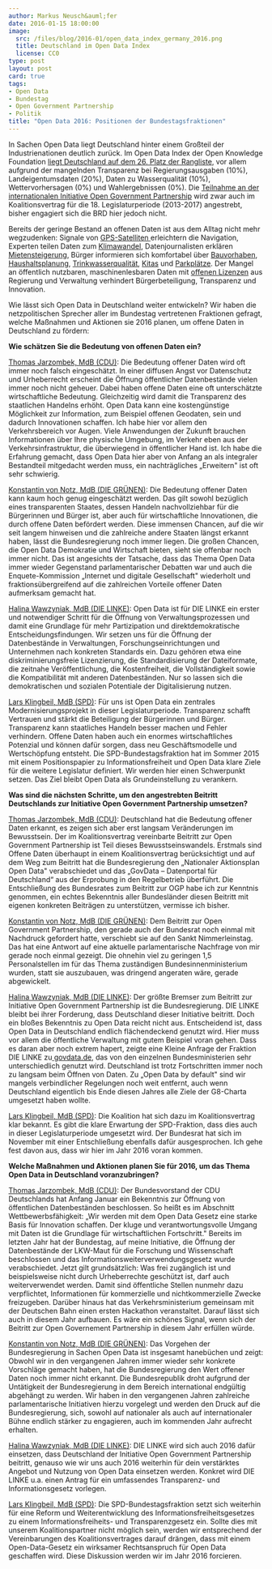```yaml
---
author: Markus Neusch&auml;fer
date: 2016-01-15 18:00:00
image:
  src: /files/blog/2016-01/open_data_index_germany_2016.png
  title: Deutschland im Open Data Index
  license: CC0
type: post
layout: post
card: true
tags:
- Open Data
- Bundestag
- Open Government Partnership
- Politik
title: "Open Data 2016: Positionen der Bundestagsfraktionen"
---
```


In Sachen Open Data liegt Deutschland hinter einem Großteil der Industrienationen deutlich zurück. Im Open Data Index der Open Knowledge Foundation [liegt Deutschland auf dem 26. Platz der Rangliste](http://okfn.de/blog/2015/12/veroeffentlichung_opendataindex/), vor allem aufgrund der mangelnden Transparenz bei 
Regierungsausgaben (10%), Landeigentumsdaten (20%), Daten zu Wasserqualität (10%), Wettervorhersagen (0%) und Wahlergebnissen (0%). Die [Teilnahme an der internationalen Initiative ](http://opengovpartnership.de/)[Open Government Partnership](http://opengovpartnership.de/) wird zwar auch im Koalitionsvertrag für die 18. Legislaturperiode (2013-2017) angestrebt, bisher engagiert sich die BRD hier jedoch nicht.

Bereits der geringe Bestand an offenen Daten ist aus dem Alltag nicht mehr wegzudenken: Signale von [GPS-Satelliten ](http://thegovlab.org/whats-the-value-of-open-data/)erleichtern die Navigation, Experten teilen Daten zum [Klimawandel](http://sdwebx.worldbank.org/climateportal/), Datenjournalisten erklären [Mietensteigerung](http://www.morgenpost.de/interaktiv/mieten/article136875377/So-stark-steigen-die-Mieten-in-Berlins-Kiezen.html),  Bürger informieren sich komfortabel über [Bauvorhaben](http://buergerbautstadt.de/), [Haushaltsplanung](http://offenerhaushalt.de/haushalt/ulm/), [Trinkwasserqualität](http://opendatalab.de/projects/trinkwasser/), [Kitas](http://leipzig.codefor.de/kidsle/) und [Parkplätze](http://codefor.de/projekte/2014-04-19-dd-freieparkplaetze.html). Der Mangel an öffentlich nutzbaren, maschinenlesbaren Daten mit [offenen Lizenzen](http://opendefinition.org/) aus Regierung und Verwaltung verhindert Bürgerbeteiligung, Transparenz und Innovation.

Wie lässt sich Open Data in Deutschland weiter entwickeln? Wir haben die netzpolitischen Sprecher aller im Bundestag vertretenen Fraktionen gefragt, welche Maßnahmen und Aktionen sie 2016 planen, um offene Daten in Deutschland zu fördern:

**Wie schätzen Sie die Bedeutung von offenen Daten ein?**

[Thomas Jarzombek, MdB (CDU)](http://jarzombek.de/): Die Bedeutung offener Daten wird oft immer noch falsch eingeschätzt. In einer diffusen Angst vor Datenschutz und Urheberrecht erscheint die Öffnung öffentlicher Datenbestände vielen immer noch nicht geheuer. Dabei haben offene Daten eine oft unterschätzte wirtschaftliche Bedeutung. Gleichzeitig wird damit die Transparenz des staatlichen Handelns erhöht. Open Data kann eine kostengünstige Möglichkeit zur Information, zum Beispiel offenen Geodaten, sein und dadurch Innovationen schaffen. Ich habe hier vor allem den Verkehrsbereich vor Augen. Viele Anwendungen der Zukunft brauchen Informationen über Ihre physische Umgebung, im Verkehr eben aus der Verkehrsinfrastruktur, die überwiegend in öffentlicher Hand ist. Ich habe die Erfahrung gemacht, dass Open Data hier aber von Anfang an als integraler Bestandteil mitgedacht werden muss, ein nachträgliches „Erweitern" ist oft sehr schwierig.

[Konstantin von Notz, MdB (DIE GRÜNEN)](http://von-notz.de/): Die Bedeutung offener Daten kann kaum hoch genug eingeschätzt werden. Das gilt sowohl bezüglich eines transparenten Staates, dessen Handeln nachvollziehbar für die Bürgerinnen und Bürger ist, aber auch für wirtschaftliche Innovationen, die durch offene Daten befördert werden. Diese immensen Chancen, auf die wir seit langem hinweisen und die zahlreiche andere Staaten längst erkannt haben, lässt die Bundesregierung noch immer liegen. Die großen Chancen, die Open Data Demokratie und Wirtschaft bieten, sieht sie offenbar noch immer nicht. Das ist angesichts der Tatsache, dass das Thema Open Data immer wieder Gegenstand parlamentarischer Debatten war und auch die Enquete-Kommission „Internet und digitale Gesellschaft" wiederholt und fraktionsübergreifend auf die zahlreichen Vorteile offener Daten aufmerksam gemacht hat.

[Halina Wawzyniak, MdB (DIE LINKE)](http://www.wawzyniak.de/): Open Data ist für DIE LINKE ein erster und notwendiger Schritt für die Öffnung von Verwaltungsprozessen und damit eine Grundlage für mehr Partizipation und direktdemokratische Entscheidungsfindungen. Wir setzen uns für die Öffnung der Datenbestände in Verwaltungen, Forschungseinrichtungen und Unternehmen nach konkreten Standards ein. Dazu gehören etwa eine diskriminierungsfreie Lizenzierung, die Standardisierung der Dateiformate, die zeitnahe Veröffentlichung, die Kostenfreiheit, die Vollständigkeit sowie die Kompatibilität mit anderen Datenbeständen. Nur so lassen sich die demokratischen und sozialen Potentiale der Digitalisierung nutzen.

[Lars Klingbeil, MdB (SPD)](http://lars-klingbeil.de/): Für uns ist Open Data ein zentrales Modernisierungsprojekt in dieser Legislaturperiode. Transparenz schafft Vertrauen und stärkt die Beteiligung der Bürgerinnen und Bürger. Transparenz kann staatliches Handeln besser machen und Fehler verhindern. Offene Daten haben auch ein enormes wirtschaftliches Potenzial und können dafür sorgen, dass neu Geschäftsmodelle und Wertschöpfung entsteht. Die SPD-Bundestagsfraktion hat im Sommer 2015 mit einem Positionspapier zu Informationsfreiheit und Open Data klare Ziele für die weitere Legislatur definiert. Wir werden hier einen Schwerpunkt setzen. Das Ziel bleibt Open Data als Grundeinstellung zu verankern.


**Was sind die nächsten Schritte, um den angestrebten Beitritt Deutschlands zur Initiative Open Government Partnership umsetzen?**

[Thomas Jarzombek, MdB (CDU)](http://jarzombek.de/): Deutschland hat die Bedeutung offener Daten erkannt, es zeigen sich aber erst langsam Veränderungen im Bewusstsein. Der im Koalitionsvertrag vereinbarte Beitritt zur Open Government Partnership ist Teil dieses Bewusstseinswandels. Erstmals sind Offene Daten überhaupt in einem Koalitionsvertrag berücksichtigt und auf dem Weg zum Beitritt hat die Bundesregierung den „Nationaler Aktionsplan Open Data" verabschiedet und das „GovData – Datenportal für Deutschland“ aus der Erprobung in den Regelbetrieb überführt. Die Entschließung des Bundesrates zum Beitritt zur OGP habe ich zur Kenntnis genommen, ein echtes Bekenntnis aller Bundesländer diesen Beitritt mit eigenen konkreten Beiträgen zu unterstützen, vermisse ich bisher.

[Konstantin von Notz, MdB (DIE GRÜNEN)](http://von-notz.de/): Dem Beitritt zur Open Government Partnership, den gerade auch der Bundesrat noch einmal mit Nachdruck gefordert hatte, verschiebt sie auf den Sankt Nimmerleinstag. Das hat eine Antwort auf eine aktuelle parlamentarische Nachfrage von mir gerade noch einmal gezeigt. Die ohnehin viel zu geringen 1,5 Personalstellen im für das Thema zuständigen Bundesinnenministerium wurden, statt sie auszubauen, was dringend angeraten wäre, gerade abgewickelt.

[Halina Wawzyniak, MdB (DIE LINKE)](http://www.wawzyniak.de/): Der größte Bremser zum Beitritt zur Initiative Open Government Partnership ist die Bundesregierung. DIE LINKE bleibt bei ihrer Forderung, dass Deutschland dieser Initiative beitritt. Doch ein bloßes Bekenntnis zu Open Data reicht nicht aus. Entscheidend ist, dass Open Data in Deutschland endlich flächendeckend genutzt wird. Hier muss vor allem die öffentliche Verwaltung mit gutem Beispiel voran gehen. Dass es daran aber noch extrem hapert, zeigte eine Kleine Anfrage der Fraktion DIE LINKE zu[ govdata.de](http://govdata.de), das von den einzelnen Bundesministerien sehr unterschiedlich genutzt wird. Deutschland ist trotz Fortschritten immer noch zu langsam beim Öffnen von Daten. Zu „Open Data by default" sind wir mangels verbindlicher Regelungen noch weit entfernt, auch wenn Deutschland eigentlich bis Ende diesen Jahres alle Ziele der G8-Charta umgesetzt haben wollte.

[Lars Klingbeil, MdB (SPD)](http://lars-klingbeil.de/):  Die Koalition hat sich dazu im Koalitionsvertrag klar bekannt. Es gibt die klare Erwartung der SPD-Fraktion, dass dies auch in dieser Legislaturperiode umgesetzt wird. Der Bundesrat hat sich im November mit einer Entschließung ebenfalls dafür ausgesprochen. Ich gehe fest davon aus, dass wir hier im Jahr 2016 voran kommen.

**Welche Maßnahmen und Aktionen planen Sie für 2016, um das Thema Open Data in Deutschland voranzubringen?**

[Thomas Jarzombek, MdB (CDU)](http://jarzombek.de/): Der Bundesvorstand der CDU Deutschlands hat Anfang Januar ein Bekenntnis zur Öffnung von öffentlichen Datenbeständen beschlossen. So heißt es im Abschnitt Wettbewerbsfähigkeit: „Wir werden mit dem Open Data Gesetz eine starke Basis für Innovation schaffen. Der kluge und verantwortungsvolle Umgang mit Daten ist die Grundlage für wirtschaftlichen Fortschritt." Bereits im letzten Jahr hat der Bundestag, auf meine Initiative, die Öffnung der Datenbestände der LKW-Maut für die Forschung und Wissenschaft beschlossen und das Informationsweiterverwendungsgesetz wurde verabschiedet. Jetzt gilt grundsätzlich: Was frei zugänglich ist und beispielsweise nicht durch Urheberrechte geschützt ist, darf auch weiterverwendet werden. Damit sind öffentliche Stellen nunmehr dazu verpflichtet, Informationen für kommerzielle und nichtkommerzielle Zwecke freizugeben. Darüber hinaus hat das Verkehrsministerium gemeinsam mit der Deutschen Bahn einen ersten Hackathon veranstaltet. Darauf lässt sich auch in diesem Jahr aufbauen. Es wäre ein schönes Signal, wenn sich der Beitritt zur Open Governement Partnership in diesem Jahr erfüllen würde.

[Konstantin von Notz, MdB (DIE GRÜNEN)](http://von-notz.de/): Das Vorgehen der Bundesregierung in Sachen Open Data ist insgesamt hanebüchen und zeigt: Obwohl wir in den vergangenen Jahren immer wieder sehr konkrete Vorschläge gemacht haben, hat die Bundesregierung den Wert offener Daten noch immer nicht erkannt. Die Bundesrepublik droht aufgrund der Untätigkeit der Bundesregierung in dem Bereich international endgültig abgehängt zu werden. Wir haben in den vergangenen Jahren zahlreiche parlamentarische Initiativen hierzu vorgelegt und werden den Druck auf die Bundesregierung, sich, sowohl auf nationaler als auch auf internationaler Bühne endlich stärker zu engagieren, auch im kommenden Jahr aufrecht erhalten.

[Halina Wawzyniak, MdB (DIE LINKE)](http://www.wawzyniak.de/):  DIE LINKE wird sich auch 2016 dafür einsetzen, dass Deutschland der Initiative Open Government Partnership beitritt, genauso wie wir uns auch 2016 weiterhin für dein verstärktes Angebot und Nutzung von Open Data einsetzen werden. Konkret wird DIE LINKE u.a. einen Antrag für ein umfassendes Transparenz- und Informationsgesetz vorlegen.

[Lars Klingbeil, MdB (SPD)](http://lars-klingbeil.de/): Die SPD-Bundestagsfraktion setzt sich weiterhin für eine Reform und Weiterentwicklung des Informationsfreiheitsgesetzes zu einem Informationsfreiheits- und Transparenzgesetz ein. Sollte dies mit unserem Koalitionspartner nicht möglich sein, werden wir entsprechend der Vereinbarungen des Koalitionsvertrages darauf drängen, dass mit einem Open-Data-Gesetz ein wirksamer Rechtsanspruch für Open Data geschaffen wird. Diese Diskussion werden wir im Jahr 2016 forcieren.

